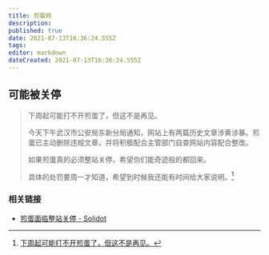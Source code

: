 ```yaml
---
title: 煎蛋网
description: 
published: true
date: 2021-07-13T16:36:24.555Z
tags: 
editor: markdown
dateCreated: 2021-07-13T16:36:24.555Z
---
```


## 可能被关停

> 下周起可能打不开煎蛋了，但这不是再见。
>
> 今天下午武汉市公安局东新分局通知，网站上有两篇历史文章涉黄涉暴。煎蛋已主动删除违规文章，并将积极配合主管部门自查网站内容配合整改。
>
> 如果煎蛋真的必须整站关停，希望你们能奇迹般的都回来。
>
> 具体的处罚要周一才知道，希望到时候我还能有时间给大家说明。[^ngb]

[^ngb]: [下周起可能打不开煎蛋了，但这不是再见。](https://web.archive.org/web/20180717202038/http://jandan.net/2018/07/13/not-goodbye.html)

### 相关链接

+ [煎蛋面临整站关停 - Solidot](https://web.archive.org/web/20181219192952/https://www.solidot.org/story?sid=57197)
